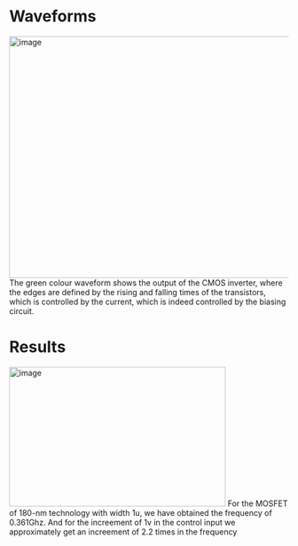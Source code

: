 # Waveforms
<img width="1899" height="435" alt="image" src="https://github.com/user-attachments/assets/c4242e0d-572e-41c2-8752-5610a7d5d325" />
The green colour waveform shows the output of the CMOS inverter, where the edges are defined by the rising and falling times of the transistors, which is controlled by the current, which is indeed controlled by the biasing circuit.

# Results 
<img width="390" height="251" alt="image" src="https://github.com/user-attachments/assets/566de2d6-6321-482e-b238-90374bacd8fb" />
For the MOSFET of 180-nm technology with width 1u, we have obtained the frequency of 0.361Ghz. And for the increement of 1v in the control input we approximately get an increement of 2.2 times in the frequency
